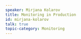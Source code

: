 ```yaml
---
speaker: Mirjana Kolarov
title: Monitoring in Production
id: mirjana-kolarov
talk: true
topic-category: Monitoring
---
```

